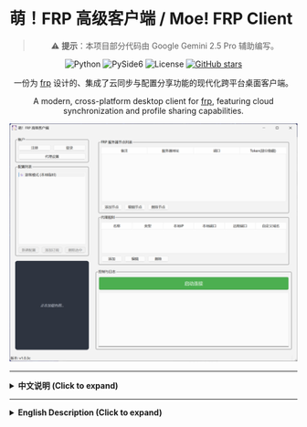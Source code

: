 # 萌！FRP 高级客户端 / Moe! FRP Client

<div align="center">
   
> ⚠️ **提示**：本项目部分代码由 Google Gemini 2.5 Pro 辅助编写。

![Python](https://img.shields.io/badge/Python-3.12%2B-blue?logo=python)
![PySide6](https://img.shields.io/badge/UI-PySide6-orange?logo=qt)
![License](https://img.shields.io/badge/License-MIT-green)
[![GitHub stars](https://img.shields.io/github/stars/XMZO/MoeFrpClient?style=social)](https://github.com/XMZO/MoeFrpClient/stargazers)

一份为 [frp](https://github.com/fatedier/frp) 设计的、集成了云同步与配置分享功能的现代化跨平台桌面客户端。

A modern, cross-platform desktop client for [frp](https://github.com/fatedier/frp), featuring cloud synchronization and profile sharing capabilities.

</div>

![软件截图](assets/screenshot.png)

---

<details>
<summary><strong>中文说明 (Click to expand)</strong></summary>

## 简介

**萌！FRP 客户端** 是一个基于 Python 和 PySide6 构建的 `frp` 图形化工具。它旨在提供一个比原生命令行更直观、更易于管理的 `frpc` 操作体验，并引入了**云端同步**和**配置分享**等高级功能，以满足个人开发者和团队的复杂需求。

## ✨ 主要功能

### **账户与配置管理**
*   **多模式配置**:
    *   **游客模式**: 无需登录，用于本地临时配置和快速测试。
    *   **云端配置**: 登录后，个人配置将自动与云端服务器同步，实现多设备共享。
    *   **订阅模式**: 支持一键添加他人分享的配置，并能与分享源保持同步更新。
*   **完整的用户系统**: 支持用户注册、登录，并提供安全的密码重置流程。
*   **强大的分享系统**:
    *   **完整分享**: 分享一个固定的、不可修改的 `frp` 配置包。
    *   **模板分享**: 分享一个可定制的模板，允许订阅者选择节点、自定义本地端口等。
    *   **分享管理**: 用户可以随时查看、管理或撤销自己创建的分享。

### **安全机制**
*   **客户端校验**: 客户端与服务器之间通过版本密钥和核心组件哈希进行严格的双向校验，防止非法客户端接入。
*   **挑战-响应登录**: 登录过程采用动态挑战码 (`Challenge`) 与登录证明 (`Proof`) 机制，有效防御重放攻击。
*   **本地加密**: 应用设置和“记住密码”等敏感信息，使用派生自机器唯一ID的密钥加密后，安全地存储在操作系统的密钥环 (Keyring) 中。
*   **防爆破延时**: 登录时采用基于 **Argon2** 的计算密集型延时，显著增加暴力破解的攻击成本。
*   **服务端速率限制**: 核心API（如登录、注册）均设置了速率限制，以抵御恶意请求。

### **用户体验优化**
*   **智能日志解析**: 自动解析 `frpc` 的原始日志，仅呈现“代理启动成功”、“连接失败”等关键的、结构化的信息。
*   **高级图片查看器**: 内置图片查看器支持 **GIF** 动画播放、**Ctrl+滚轮** 无级缩放、大图拖动平移以及右键复制和保存功能。
*   - **随机背景图**: 每次启动时从多个在线API源（如 `lolicon.app`, `anosu.top`）随机获取背景图片。
*   **一键节点测速**: 快速测试所有服务器节点的网络延迟，并直观地在下拉列表中展示结果。
*   **应用级代理**: 支持独立设置客户端自身的网络代理（HTTP/SOCKS5），用于API请求和图片下载，该设置不影响`frp`核心隧道的连接。

### **灵活的运行模式**
*   **GUI 模式**: 为日常使用提供功能完善的图形化管理界面。
*   **命令行模式**: 支持通过命令行参数直接启动 `frpc` 服务，便于集成到自动化脚本中。

## 🚀 快速开始

### 1. 先决条件

*   Python 3.12 或更高版本
*   pip 包管理器
*   **注意**: 核心组件 `MoeFrpClient.mfc` 必须与主程序位于同一目录下。

### 2. 安装

```bash
# 1. 克隆本仓库
git clone https://github.com/XMZO/MoeFrpClient.git

# 2. 进入项目目录
cd MoeFrpClient

# 3. (推荐) 创建并激活虚拟环境
python -m venv venv
# Windows: venv\Scripts\activate
# macOS/Linux: source venv/bin/activate

# 4. 安装依赖
pip install -r requirements.txt

# 5. [可选] 如需使用SOCKS5代理，请额外安装
pip install "requests[socks]"
```

### 3. 如何使用

直接运行 `main.py` 启动图形界面：

```bash
python main.py
```

## 🤝 贡献

欢迎任何形式的贡献。如果您有改进建议或发现 Bug，请随时提出 Issue。如果您希望贡献代码，请遵循标准的 Fork & Pull Request 流程。

## 📄 开源许可

本项目基于 [MIT License](LICENSE) 开源。

</details>

---

<details>
<summary><strong>English Description (Click to expand)</strong></summary>

## Introduction

**Moe! FRP Client** is a graphical tool for `frp` built with Python and PySide6. It aims to provide a more intuitive and manageable user experience for `frpc` compared to the native command line, introducing advanced features like **cloud synchronization** and **profile sharing** to meet the complex needs of individual developers and teams.

## ✨ Key Features

### **Account & Profile Management**
*   **Multi-Mode Configuration**:
    *   **Guest Mode**: No login required for local, temporary configurations and quick testing.
    *   **Cloud Profiles**: After logging in, personal profiles are automatically synchronized with the cloud server for multi-device access.
    *   **Subscription Mode**: Supports one-click subscription to profiles shared by others, with automatic updates from the source.
*   **Complete User System**: Supports user registration, login, and a secure password reset process.
*   **Powerful Sharing System**:
    *   **Full Share**: Share a fixed, non-editable `frp` configuration package.
    *   **Template Share**: Share a customizable template that allows subscribers to select nodes, define local ports, etc.
    *   **Share Management**: Users can view, manage, or revoke their created shares at any time.

### **Security Mechanisms**
*   **Client Validation**: Strict two-way validation between the client and server using a version secret and core component hash to prevent unauthorized client access.
*   **Challenge-Response Login**: The login process employs a dynamic challenge and proof mechanism to effectively defend against replay attacks.
*   **Local Encryption**: Sensitive information, such as application settings and "Remember Me" credentials, is encrypted with a key derived from a unique machine ID and securely stored in the OS's native Keyring.
*   **Anti-Brute-Force Delay**: A computationally intensive delay based on **Argon2** is implemented during login to significantly increase the cost of brute-force attacks.
*   **Server-Side Rate Limiting**: Core APIs (e.g., login, register) are rate-limited to mitigate malicious requests.

### **User Experience Enhancements**
*   **Intelligent Log Parsing**: Automatically parses raw `frpc` logs to present only key, structured information, such as "Proxy started successfully" or "Connection failed".
*   **Advanced Image Viewer**: The built-in image viewer supports **GIF** animation playback, smooth zooming with **Ctrl+Scroll**, panning for large images, and right-click to copy/save.
*   **Randomized Backgrounds**: Fetches a random background image on startup from multiple online API sources (e.g., `lolicon.app`, `anosu.top`).
*   **One-Click Node Ping Test**: Quickly tests the network latency of all server nodes and displays the results intuitively in a dropdown list.
*   **Application-Level Proxy**: Supports independent configuration of a network proxy (HTTP/SOCKS5) for the client itself, used for API requests and image downloads, without affecting the core `frp` tunnel connection.

### **Flexible Operation Modes**
*   **GUI Mode**: Provides a full-featured graphical interface for daily use.
*   **Command-line Mode**: Supports launching the `frpc` service directly via command-line arguments, ideal for integration into automation scripts.

## 🚀 Getting Started

### 1. Prerequisites

*   Python 3.12+
*   pip Package Manager
*   **Note**: The core component `MoeFrpClient.mfc` must be in the same directory as the main executable.

### 2. Installation

```bash
# 1. Clone the repository
git clone https://github.com/XMZO/MoeFrpClient.git

# 2. Navigate to the project directory
cd MoeFrpClient

# 3. (Recommended) Create and activate a virtual environment
python -m venv venv
# Windows: venv\Scripts\activate
# macOS/Linux: source venv/bin/activate

# 4. Install dependencies
pip install -r requirements.txt

# 5. [Optional] For SOCKS5 proxy support, install this extra
pip install "requests[socks]"
```

### 3. Usage

Simply run `main.py` to launch the graphical interface:

```bash
python main.py
```

## 🤝 Contributing

Contributions of any kind are welcome. If you have suggestions for improvement or find a bug, please feel free to open an Issue. If you'd like to contribute code, please follow the standard Fork & Pull Request workflow.

## 📄 License

This project is licensed under the [MIT License](LICENSE).

</details>
